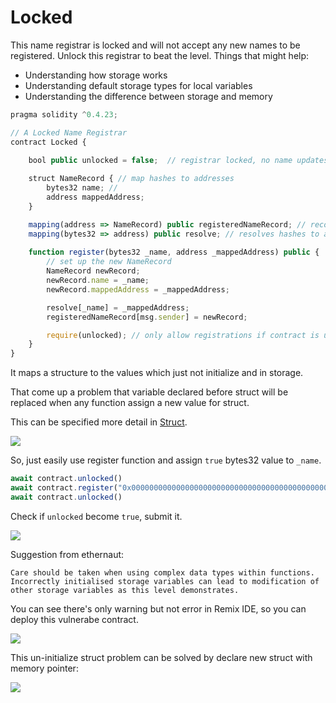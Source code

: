 # Locked

This name registrar is locked and will not accept any new names to be registered.
Unlock this registrar to beat the level.
Things that might help:
* Understanding how storage works
* Understanding default storage types for local variables
* Understanding the difference between storage and memory

```javascript
pragma solidity ^0.4.23; 

// A Locked Name Registrar
contract Locked {

    bool public unlocked = false;  // registrar locked, no name updates
    
    struct NameRecord { // map hashes to addresses
        bytes32 name; // 
        address mappedAddress;
    }

    mapping(address => NameRecord) public registeredNameRecord; // records who registered names 
    mapping(bytes32 => address) public resolve; // resolves hashes to addresses
    
    function register(bytes32 _name, address _mappedAddress) public {
        // set up the new NameRecord
        NameRecord newRecord;
        newRecord.name = _name;
        newRecord.mappedAddress = _mappedAddress; 

        resolve[_name] = _mappedAddress;
        registeredNameRecord[msg.sender] = newRecord; 

        require(unlocked); // only allow registrations if contract is unlocked
    }
}
```

It maps a structure to the values which just not initialize and in storage.

That come up a problem that variable declared before struct will be replaced when any function assign a new value for struct.

This can be specified more detail in [Struct](https://solidity.readthedocs.io/en/develop/types.html#structs).

![](https://i.imgur.com/X801dhP.png)

So, just easily use register function and assign `true` bytes32 value to `_name`. 

```javascript
await contract.unlocked()
await contract.register("0x0000000000000000000000000000000000000000000000000000000000000001",0xeBa......) // any address, it doesn't matter.
await contract.unlocked()
```

Check if `unlocked` become `true`, submit it.

![](https://i.imgur.com/c6d7ut7.png)

Suggestion from ethernaut:
```
Care should be taken when using complex data types within functions. Incorrectly initialised storage variables can lead to modification of other storage variables as this level demonstrates.
```

You can see there's only warning but not error in Remix IDE, so you can deploy this vulnerabe contract. 

![](https://i.imgur.com/l13DVts.png)

This un-initialize struct problem can be solved by declare new struct with memory pointer:

![](https://i.imgur.com/2JdnYvU.png)